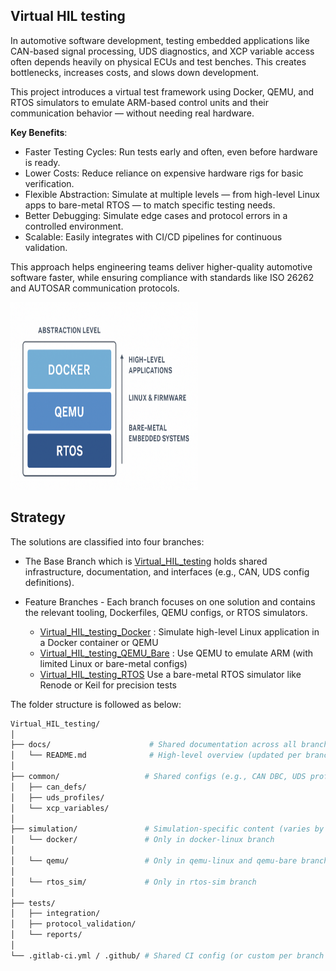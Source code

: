 ## Virtual HIL testing

In automotive software development, testing embedded applications like CAN-based signal processing, UDS diagnostics, and XCP variable access often depends heavily on physical ECUs and test benches. This creates bottlenecks, increases costs, and slows down development.

This project introduces a virtual test framework using Docker, QEMU, and RTOS simulators to emulate ARM-based control units and their communication behavior — without needing real hardware.

**Key Benefits**:
+ Faster Testing Cycles: Run tests early and often, even before hardware is ready.
+ Lower Costs: Reduce reliance on expensive hardware rigs for basic verification.
+ Flexible Abstraction: Simulate at multiple levels — from high-level Linux apps to bare-metal RTOS — to match specific testing needs.
+ Better Debugging: Simulate edge cases and protocol errors in a controlled environment.
+ Scalable: Easily integrates with CI/CD pipelines for continuous validation.

This approach helps engineering teams deliver higher-quality automotive software faster, while ensuring compliance with standards like ISO 26262 and AUTOSAR communication protocols.

<img src="./images/Abstraction_Virtual_HIL_Testing.png" width = "300" height = "300"/>

## Strategy 

The solutions are classified into four branches:

+ The Base Branch which is [Virtual_HIL_testing]() holds shared infrastructure, documentation, and interfaces (e.g., CAN, UDS config definitions).

+ Feature Branches - Each branch focuses on one solution and contains the relevant tooling, Dockerfiles, QEMU configs, or RTOS simulators.

  + [Virtual_HIL_testing_Docker](https://github.com/ManiRajan1/Project_repositories/blob/Virtual_HIL_testing_Docker/docs/README.Virtual_HIL_testing_Docker.md) :	Simulate high-level Linux application in a Docker container or QEMU
  + [Virtual_HIL_testing_QEMU_Bare](https://github.com/ManiRajan1/Project_repositories/blob/Virtual_HIL_testing_bare/docs/README.Virtual_HIL_testing_bare.md) : Use QEMU to emulate ARM (with limited Linux or bare-metal configs)
  + [Virtual_HIL_testing_RTOS](https://github.com/ManiRajan1/Project_repositories/blob/Virtual_HIL_testing_RTOS/docs/README.Virtual_HIL_testing_RTOS.md)	Use a bare-metal RTOS simulator like Renode or Keil for precision tests

The folder structure is followed as below:
```bash
Virtual_HIL_testing/
│
├── docs/                      # Shared documentation across all branches
│   └── README.md              # High-level overview (updated per branch if needed)
│
├── common/                   # Shared configs (e.g., CAN DBC, UDS profiles, test cases)
│   ├── can_defs/
│   ├── uds_profiles/
│   └── xcp_variables/
│
├── simulation/               # Simulation-specific content (varies by branch)
│   └── docker/               # Only in docker-linux branch
│
│   └── qemu/                 # Only in qemu-linux and qemu-bare branches
│
│   └── rtos_sim/             # Only in rtos-sim branch
│
├── tests/
│   ├── integration/
│   ├── protocol_validation/
│   └── reports/
│
└── .gitlab-ci.yml / .github/ # Shared CI config (or custom per branch if needed)
```
